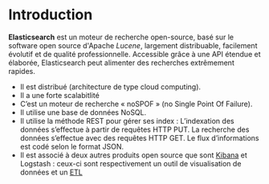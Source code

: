 # Introduction

**Elasticsearch** est un moteur de recherche open-source, basé sur le software open source d'Apache *Lucene*, largement distribuable, facilement évolutif et de qualité professionnelle. Accessible grâce à une API étendue et élaborée, Elasticsearch peut alimenter des recherches extrêmement rapides.

* Il est distribué (architecture de type cloud computing).
* Il a une forte scalabitlité
* C’est un moteur de recherche « noSPOF » (no Single Point Of Failure).
* Il utilise une base de données NoSQL.
* Il utilise la méthode REST pour gérer ses index : L’indexation des données s’effectue à partir de requêtes HTTP PUT. La recherche des données s’effectue avec des requêtes HTTP GET. Le flux d’informations est codé selon le format JSON.
* Il est associé à deux autres produits open source que sont [Kibana](https://www.elastic.co/fr/products/kibana) et Logstash : ceux-ci sont respectivement un outil de visualisation de données et un [ETL](https://fr.wikipedia.org/wiki/Extract-transform-load)